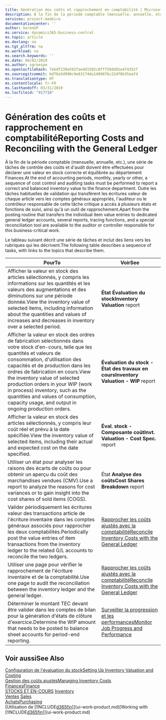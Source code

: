 ```yaml
---
title: Génération des coûts et rapprochement en comptabilité | Microsoft Docs
description: À la fin de la période comptable (mensuelle, annuelle, etc.), une série de tâches de contrôle des coûts et d'audit doivent être effectuées pour déclarer une valeur en stock correcte et équilibrée au département Finances. Outre les tâches habituelles de validation qui transfèrent les écritures valeur de chaque article vers les comptes généraux appropriés, l'auditeur ou le contrôleur responsable de cette tâche critique a accès à plusieurs états et fonctions de suivi, ainsi qu'à un outil de rapprochement.
services: project-madeira
documentationcenter: ''
author: SorenGP
ms.service: dynamics365-business-central
ms.topic: article
ms.devlang: na
ms.tgt_pltfrm: na
ms.workload: na
ms.search.keywords: ''
ms.date: 04/01/2019
ms.author: sgroespe
ms.openlocfilehash: 7ebdf239e592faedd1502c8fff50dd91e474352f
ms.sourcegitcommit: bd78a5d990c9e83174da1409076c22df8b35eafd
ms.translationtype: HT
ms.contentlocale: fr-FR
ms.lasthandoff: 03/31/2019
ms.locfileid: "917718"
---
```

# <a name="reporting-costs-and-reconciling-with-the-general-ledger"></a><span data-ttu-id="376dc-104">Génération des coûts et rapprochement en comptabilité</span><span class="sxs-lookup"><span data-stu-id="376dc-104">Reporting Costs and Reconciling with the General Ledger</span></span>
<span data-ttu-id="376dc-105">À la fin de la période comptable (mensuelle, annuelle, etc.), une série de tâches de contrôle des coûts et d'audit doivent être effectuées pour déclarer une valeur en stock correcte et équilibrée au département Finances.</span><span class="sxs-lookup"><span data-stu-id="376dc-105">At the end of accounting periods, monthly, yearly or other, a sequence of cost control and auditing tasks must be performed to report a correct and balanced inventory value to the finance department.</span></span> <span data-ttu-id="376dc-106">Outre les tâches habituelles de validation qui transfèrent les écritures valeur de chaque article vers les comptes généraux appropriés, l'auditeur ou le contrôleur responsable de cette tâche critique a accès à plusieurs états et fonctions de suivi, ainsi qu'à un outil de rapprochement.</span><span class="sxs-lookup"><span data-stu-id="376dc-106">Apart from the posting routine that transfers the individual item value entries to dedicated general ledger accounts, several reports, tracing functions, and a special reconciliation tool are available to the auditor or controller responsible for this business-critical work.</span></span>  

 <span data-ttu-id="376dc-107">Le tableau suivant décrit une série de tâches et inclut des liens vers les rubriques qui les décrivent.</span><span class="sxs-lookup"><span data-stu-id="376dc-107">The following table describes a sequence of tasks, with links to the topics that describe them.</span></span>   

|<span data-ttu-id="376dc-108">**Pour**</span><span class="sxs-lookup"><span data-stu-id="376dc-108">**To**</span></span>|<span data-ttu-id="376dc-109">**Voir**</span><span class="sxs-lookup"><span data-stu-id="376dc-109">**See**</span></span>|  
|------------|-------------|  
|<span data-ttu-id="376dc-110">Afficher la valeur en stock des articles sélectionnés, y compris les informations sur les quantités et les valeurs des augmentations et des diminutions sur une période donnée.</span><span class="sxs-lookup"><span data-stu-id="376dc-110">View the inventory value of selected items, including information about the quantities and values of increases and decreases in inventory over a selected period.</span></span>|<span data-ttu-id="376dc-111">**État Évaluation du stock**</span><span class="sxs-lookup"><span data-stu-id="376dc-111">**Inventory Valuation** report</span></span>|  
|<span data-ttu-id="376dc-112">Afficher la valeur en stock des ordres de fabrication sélectionnés dans votre stock d'en-cours, telle que les quantités et valeurs de consommation, d'utilisation des capacités et de production dans les ordres de fabrication en cours.</span><span class="sxs-lookup"><span data-stu-id="376dc-112">View the inventory value of selected production orders in your WIP (work in process) inventory, such as the quantities and values of consumption, capacity usage, and output in ongoing production orders.</span></span>|<span data-ttu-id="376dc-113">**Évaluation du stock - État des travaux en cours**</span><span class="sxs-lookup"><span data-stu-id="376dc-113">**Inventory Valuation - WIP** report</span></span>|  
|<span data-ttu-id="376dc-114">Afficher la valeur en stock des articles sélectionnés, y compris leur coût réel et prévu à la date spécifiée.</span><span class="sxs-lookup"><span data-stu-id="376dc-114">View the inventory value of selected items, including their actual and expected cost on the date specified.</span></span>|<span data-ttu-id="376dc-115">**Éval. stock - Composante coût**</span><span class="sxs-lookup"><span data-stu-id="376dc-115">**Invt. Valuation - Cost Spec.** report</span></span>|  
|<span data-ttu-id="376dc-116">Utiliser un état pour analyser les raisons des écarts de coûts ou pour obtenir un aperçu du coût des marchandises vendues (CMV).</span><span class="sxs-lookup"><span data-stu-id="376dc-116">Use a report to analyze the reasons for cost variances or to gain insight into the cost shares of sold items (COGS).</span></span>|<span data-ttu-id="376dc-117">État **Analyse des coûts**</span><span class="sxs-lookup"><span data-stu-id="376dc-117">**Cost Shares Breakdown** report</span></span>|  
|<span data-ttu-id="376dc-118">Valider périodiquement les écritures valeur des transactions article de l'écriture inventaire dans les comptes généraux associés pour rapprocher les deux comptabilités.</span><span class="sxs-lookup"><span data-stu-id="376dc-118">Periodically post the value entries of item transactions from the inventory ledger to the related G/L accounts to reconcile the two ledgers.</span></span>|[<span data-ttu-id="376dc-119">Rapprocher les coûts ajustés avec la comptabilité</span><span class="sxs-lookup"><span data-stu-id="376dc-119">Reconcile Inventory Costs with the General Ledger</span></span>](finance-how-to-post-inventory-costs-to-the-general-ledger.md)|  
|<span data-ttu-id="376dc-120">Utiliser une page pour vérifier le rapprochement de l'écriture inventaire et de la comptabilité.</span><span class="sxs-lookup"><span data-stu-id="376dc-120">Use one page to audit the reconciliation between the inventory ledger and the general ledger.</span></span>|[<span data-ttu-id="376dc-121">Rapprocher les coûts ajustés avec la comptabilité</span><span class="sxs-lookup"><span data-stu-id="376dc-121">Reconcile Inventory Costs with the General Ledger</span></span>](finance-how-to-post-inventory-costs-to-the-general-ledger.md)|  
|<span data-ttu-id="376dc-122">Déterminer le montant TEC devant être valider dans les comptes de bilan pour la génération d'états de clôture d'exercice.</span><span class="sxs-lookup"><span data-stu-id="376dc-122">Determine the WIP amount that needs to be posted to balance sheet accounts for period-end reporting.</span></span>|[<span data-ttu-id="376dc-123">Surveiller la progression et les performances</span><span class="sxs-lookup"><span data-stu-id="376dc-123">Monitor Job Progress and Performance</span></span>](projects-how-monitor-progress-performance.md)|

## <a name="see-also"></a><span data-ttu-id="376dc-124">Voir aussi</span><span class="sxs-lookup"><span data-stu-id="376dc-124">See Also</span></span>  
[<span data-ttu-id="376dc-125">Configuration de l'évaluation du stock</span><span class="sxs-lookup"><span data-stu-id="376dc-125">Setting Up Inventory Valuation and Costing</span></span>](finance-set-up-inventory-valuation-and-costing.md)  
[<span data-ttu-id="376dc-126">Gestion des coûts ajustés</span><span class="sxs-lookup"><span data-stu-id="376dc-126">Managing Inventory Costs</span></span>](finance-manage-inventory-costs.md)  
[<span data-ttu-id="376dc-127">Finances</span><span class="sxs-lookup"><span data-stu-id="376dc-127">Finance</span></span>](finance.md)  
<span data-ttu-id="376dc-128">[STOCKS ET EN-COURS](inventory-manage-inventory.md) </span><span class="sxs-lookup"><span data-stu-id="376dc-128">[Inventory](inventory-manage-inventory.md) </span></span>  
<span data-ttu-id="376dc-129">[Ventes](sales-manage-sales.md) </span><span class="sxs-lookup"><span data-stu-id="376dc-129">[Sales](sales-manage-sales.md) </span></span>  
[<span data-ttu-id="376dc-130">Achats</span><span class="sxs-lookup"><span data-stu-id="376dc-130">Purchasing</span></span>](purchasing-manage-purchasing.md)  
<span data-ttu-id="376dc-131">[Utilisation de [!INCLUDE[d365fin](includes/d365fin_md.md)]](ui-work-product.md)</span><span class="sxs-lookup"><span data-stu-id="376dc-131">[Working with [!INCLUDE[d365fin](includes/d365fin_md.md)]](ui-work-product.md)</span></span>
